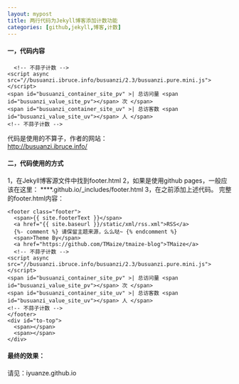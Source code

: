 ```yaml
---
layout: mypost
title: 两行代码为Jekyll博客添加计数功能
categories: [github,jekyll,博客,计数]
---
```

#### 一，代码内容

```
  <!-- 不蒜子计数 -->
<script async src="//busuanzi.ibruce.info/busuanzi/2.3/busuanzi.pure.mini.js"></script>
<span id="busuanzi_container_site_pv" >| 总访问量 <span id="busuanzi_value_site_pv"></span> 次 </span>
<span id="busuanzi_container_site_uv" >| 总访客数 <span id="busuanzi_value_site_uv"></span> 人 </span>
<!-- 不蒜子计数 -->	
```
代码是使用的不算子，作者的网站：
<br> http://busuanzi.ibruce.info/
#### 二，代码使用的方式
1，在Jekyll博客源文件中找到footer.html
2，如果是使用github pages，一般应该在这里：
****.github.io/_includes/footer.html
3，在</footer>之前添加上述代码。
完整的footer.html内容：

```
<footer class="footer">
  <span>{{ site.footerText }}</span>
  <a href="{{ site.baseurl }}/static/xml/rss.xml">RSS</a>
  {%- comment %} 请保留主题来源，么么哒~ {% endcomment %}
  <span>Theme By</span>
  <a href="https://github.com/TMaize/tmaize-blog">TMaize</a>
  <!-- 不蒜子计数 -->
<script async src="//busuanzi.ibruce.info/busuanzi/2.3/busuanzi.pure.mini.js"></script>
<span id="busuanzi_container_site_pv" >| 总访问量 <span id="busuanzi_value_site_pv"></span> 次 </span>
<span id="busuanzi_container_site_uv" >| 总访客数 <span id="busuanzi_value_site_uv"></span> 人 </span>
<!-- 不蒜子计数 -->	
</footer>
<div id="to-top">
  <span></span>
  <span></span>
</div>
```
#### 最终的效果：
请见：iyuanze.github.io


